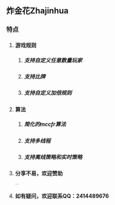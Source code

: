 ## 炸金花Zhajinhua

### 特点

1. #### 游戏规则

   1. ##### 支持自定义任意数量玩家

   2. ##### 支持比牌

   3. ##### 支持自定义加倍规则

2. #### 算法

   1. ##### 简化的mccfr算法

   2. ##### 支持多线程

   3. ##### 支持离线策略和实时策略

3. #### 分享不易，欢迎赞助

   <img src="https://tva1.sinaimg.cn/large/008i3skNgy1gq97a7yekmj30u0156tbu.jpg" alt="WechatIMG4" style="zoom:10%;" />

4. #### 如有疑问，欢迎联系QQ：2414489676

